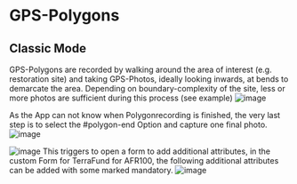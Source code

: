 # GPS-Polygons
## Classic Mode
GPS-Polygons are recorded by walking around the area of interest (e.g. restoration site) and taking GPS-Photos, ideally looking inwards, at bends to demarcate the area. Depending on boundary-complexity of the site, less or more photos are sufficient during this process (see example) 
![image](https://github.com/Wells-for-Zoe/book/assets/97762115/c9d806ba-57e2-4f1f-a4ef-e2c9a76baa3e)

As the App can not know when Polygonrecording is finished, the very last step is to select the #polygon-end Option and capture one final photo. ![image](https://github.com/Wells-for-Zoe/book/assets/97762115/8d3d901e-f3b5-4bd2-ae67-45674809dd55)

![image](https://github.com/Wells-for-Zoe/book/assets/97762115/303924ce-4635-43f6-9f79-bcc5a14abe50)
This triggers to open a form to add additional attributes, in the custom Form for TerraFund for AFR100, the following additional attributes can be added with some marked mandatory. ![image](https://github.com/Wells-for-Zoe/book/assets/97762115/bce20b80-b992-4dd5-8acd-38961eb874bc)
